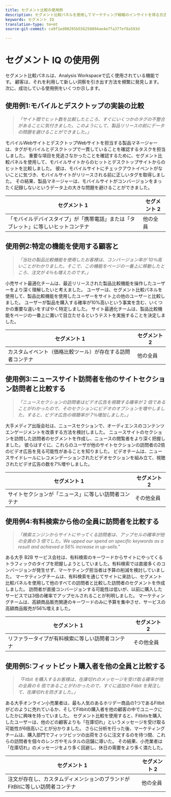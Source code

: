 ```yaml
---
title: セグメント比較の使用例
description: セグメント比較パネルを使用してマーケティング戦略のインサイトを得る方法に関する実際の使用例を説明します。
keywords: セグメント IQ
translation-type: tm+mt
source-git-commit: ca9f1ed00295b556250894ae4e7fa377ef8a593d

---
```



# セグメント IQ の使用例

セグメント比較パネルは、Analysis Workspaceで広く使用されている機能です。 顧客は、それを利用して新しい洞察を引き出す方法を頻繁に発見します。 次に、成功している使用例をいくつか示します。

## 使用例1:モバイルとデスクトップの実装の比較

> *「サイト間でヒット数を比較したところ、すぐにいくつかのタグの不整合があることに気付きました。このようにして、製品リリースの前にデータの問題を避けることができました。」*

モバイルWebサイトとデスクトップWebサイトを担当する製品マネージャーは、タグがモバイルとデスクトップで一貫していることを確認するタスクを担当しました。 重要な項目を見逃さなかったことを確認するために、セグメント比較パネルを使用して、モバイルサイトからのヒットとデスクトップサイトからのヒットを比較しました。 彼は、モバイルサイトにチェックアウトイベントがないことに気づき、モバイルサイトがリリースされる前に正しいタグを取得しました。 その結果、製品マネージャーは、モバイルサイトがコンバージョンをまったく記録しないというデータ上の大きな問題を避けることができました。

| セグメント 1 | セグメント 2 |
|--- |--- |
| 「モバイルデバイスタイプ」が「携帯電話」または「タブレット」に等しいヒットコンテナ | 他の全員 |

## 使用例2:特定の機能を使用する顧客と

> *「当社の製品比較機能を使用したお客様は、コンバージョン率が 10％高いことがわかりました。そこで、この機能をページの一番上に移動したところ、注文が 4％も増えたのです。」*

小売サイト最適化チームは、最近リリースされた製品比較機能を操作したユーザーをより深く理解したいと考えました。 ユーザーは、セグメント比較パネルを使用して、製品比較機能を使用したユーザーをサイト上の他のユーザーと比較しました。 ユーザーが製品を購入する確率が10%高いという事実を含む、いくつかの重要な違いをすばやく特定しました。 サイト最適化チームは、製品比較機能をページの一番上に置いて目立たせるというテストを実施することを決定しました。

| セグメント 1 | セグメント 2 |
|--- |--- |
| カスタムイベント（価格比較ツール）が存在する訪問者コンテナ | 他の全員 |

## 使用例3:ニュースサイト訪問者を他のサイトセクション訪問者と比較する

> *「ニュースセクションの訪問者はビデオ広告を視聴する確率が 2 倍であることがわかったので、そのセクションにビデオのオプションを増やしました。すると、ビデオ広告の視聴率が 7％増加しました。」*

大手メディア出版会社は、ニュースセクションで、オーディエンスのコンテンツエンゲージメントを改善する方法を検討しました。 ニュースサイトのセクションを訪問した訪問者のセグメントを作成し、ニュースの閲覧者をより深く把握しました。 彼らはすぐに、これらのユーザが他のサイトセクションの訪問者の2倍のビデオ広告を見る可能性があることを知りました。 ビデオチームは、ニュースサイドレールにレコメンデーションされたビデオセクションを組み立て、視聴されたビデオ広告の数を7%増やしました。

| セグメント 1 | セグメント 2 |
|--- |--- |
| サイトセクションが「ニュース」に等しい訪問者コンテナ | その他全員 |

## 使用例4:有料検索から他の全員に訪問者を比較する

> *「検索エンジンからサイトにやってくる訪問者は、アップセルの確率が他の全員の 3 倍でした。We upped our spend on specific keywords as a result and achieved a 56% increase in up-sells."*

ある大手 B2B サービス会社は、有料検索のキーワードからサイトにやってくるトラフィックのタイプを把握しようとしていました。有料検索では直接多くのコンバージョンが発生せず、マーケティング担当者は予算の削減を検討していました。 マーケティングチームは、有料検索を通じてサイトに来訪し、セグメント比較パネルを使用して他のすべての訪問者と比較した訪問者のセグメントを作成しました。 訪問者が直接コンバージョンする可能性は低いが、以前に購入したサービスでは3倍の確率でアップセルされることが判明しました。 マーケティングチームは、高額商品販売関連のキーワードのみに予算を集中させ、サービスの高額商品販売が56%増えました。

| セグメント 1 | セグメント 2 |
|--- |--- |
| リファラータイプが有料検索に等しい訪問者コンテナ | その他全員 |

## 使用例5:フィットビット購入者を他の全員と比較する

> *「Fitbit を購入するお客様は、在庫切れのメッセージを受け取る確率が他の全員の 6 倍であることがわかったので、すぐに追加の Fitbit を発注して、在庫切れを防ぎました。」*

ある大手オンライン小売業者は、最も人気のあるホリデー商品の1つであるFitbitがどのように売れているか、そしてFitbitの購入者を他の顧客の中でユニークにしたかに興味を持っていました。 セグメント比較を使用すると、Fitbitsを購入したユーザーは、他のどの顧客よりも「在庫切れ」というメッセージを受け取る可能性が6倍高いことが分かりました。 さらに分析を行った後、マーケティングチームは、購入部門でフィッツビッツの出荷をさらに注文するのを待つ間、これらの訪問者を個々のレンガやモルタルの店舗に導いた。 その結果、小売業者は「在庫切れ」のメッセージをより多く回避し、休日の需要をより多く満たした。

| セグメント 1 | セグメント 2 |
|--- |--- |
| 注文が存在し、カスタムディメンションのブランドがFitBitに等しい訪問者コンテナ | 他の全員 |
